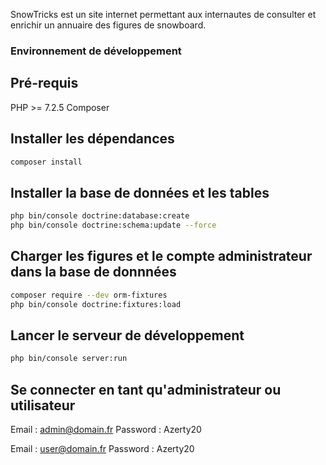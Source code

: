 SnowTricks est un site internet permettant aux internautes de consulter et enrichir un annuaire des figures de snowboard.

### Environnement de développement

## Pré-requis

PHP >= 7.2.5
Composer

## Installer les dépendances

```bash
composer install
```

## Installer la base de données et les tables

```bash
php bin/console doctrine:database:create
php bin/console doctrine:schema:update --force
```

## Charger les figures et le compte administrateur dans la base de donnnées

```bash
composer require --dev orm-fixtures
php bin/console doctrine:fixtures:load
```

## Lancer le serveur de développement

```bash
php bin/console server:run
```

## Se connecter en tant qu'administrateur ou utilisateur

Email : admin@domain.fr
Password : Azerty20

Email : user@domain.fr
Password : Azerty20